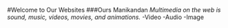 #Welcome to Our Websites
###Ours Manikandan
_Multimedia on the web is sound, music, videos, movies, and animations._
-Video
-Audio
-Image
